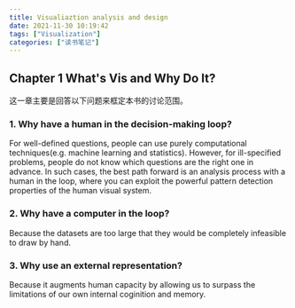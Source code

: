 ```yaml
---
title: Visualiaztion analysis and design
date: 2021-11-30 10:19:42
tags: ["Visualization"]
categories: ["读书笔记"]
---
```


## Chapter 1 What's Vis and Why Do It?

这一章主要是回答以下问题来框定本书的讨论范围。

### 1. Why have a human in the decision-making loop?

For well-defined questions, people can use purely computational techniques(e.g. machine learning and statistics). However, for ill-specified problems, people do not know which questions are the right one in advance. In such cases, the best path forward is an analysis process with a human in the loop, where you can exploit the powerful pattern detection properties of the human visual system.

### 2. Why have a computer in the loop?

Because the datasets are too large that they would be completely infeasible to draw by hand.

### 3. Why use an external representation?

Because it augments human capacity by allowing us to surpass the limitations of our own internal coginition and memory.
